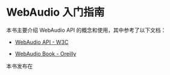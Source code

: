 # WebAudio 入门指南

本书主要介绍 WebAudio API 的概念和使用，其中参考了以下文档：

- [WebAudio API - W3C](https://webaudio.github.io/web-audio-api/)

- [WebAudio Book - Oreilly](http://chimera.labs.oreilly.com/books/1234000001552/)

本书发布在 []()
